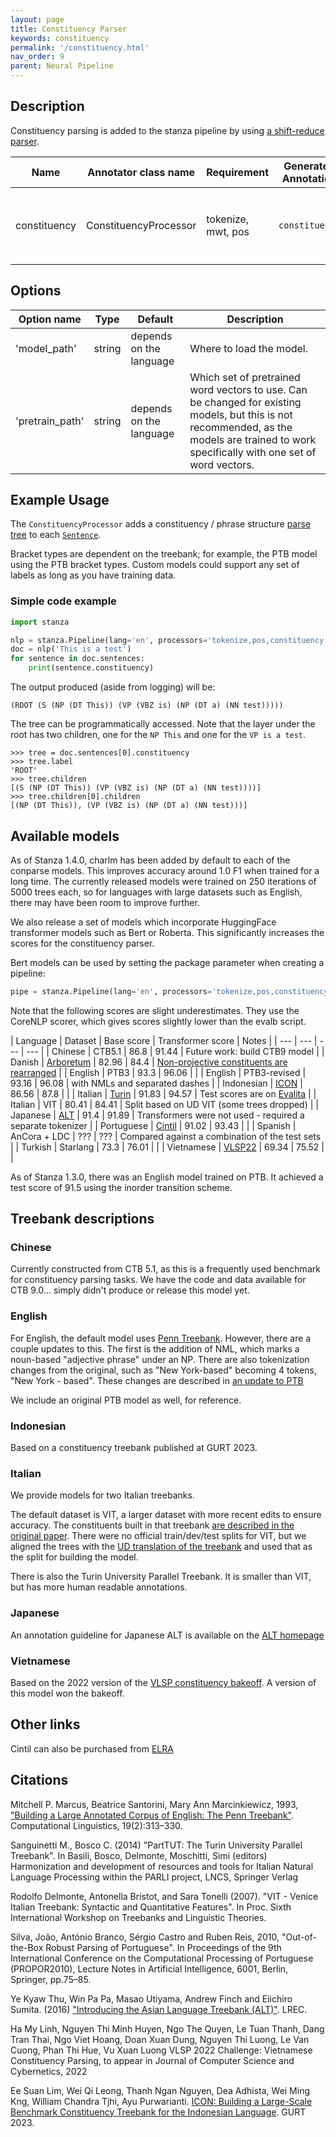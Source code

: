 ```yaml
---
layout: page
title: Constituency Parser
keywords: constituency
permalink: '/constituency.html'
nav_order: 9
parent: Neural Pipeline
---
```


## Description

Constituency parsing is added to the stanza pipeline by using [a shift-reduce parser](https://aclanthology.org/Q17-1029/).

| Name | Annotator class name | Requirement | Generated Annotation | Description |
| --- | --- | --- | --- | --- |
| constituency | ConstituencyProcessor | tokenize, mwt, pos | `constituency` | Adds the `constituency` annotation to each [`Sentence`](data_objects.md#sentence) in the `Document` |

## Options

| Option name | Type | Default | Description |
| --- | --- | --- | --- |
| 'model_path' | string | depends on the language | Where to load the model. |
| 'pretrain_path' | string | depends on the language | Which set of pretrained word vectors to use. Can be changed for existing models, but this is not recommended, as the models are trained to work specifically with one set of word vectors. |

## Example Usage

The `ConstituencyProcessor` adds a constituency / phrase structure
[parse tree](data_objects.md#parsetree) to each [`Sentence`](data_objects.md#sentence).

Bracket types are dependent on the treebank; for example, the PTB
model using the PTB bracket types.  Custom models could support any
set of labels as long as you have training data.

### Simple code example

```python
import stanza

nlp = stanza.Pipeline(lang='en', processors='tokenize,pos,constituency')
doc = nlp('This is a test')
for sentence in doc.sentences:
    print(sentence.constituency)
```

The output produced (aside from logging) will be:

```
(ROOT (S (NP (DT This)) (VP (VBZ is) (NP (DT a) (NN test)))))
```

The tree can be programmatically accessed.  Note that the layer under the root has two children, one for the `NP This` and one for the `VP is a test`.

```
>>> tree = doc.sentences[0].constituency
>>> tree.label
'ROOT'
>>> tree.children
[(S (NP (DT This)) (VP (VBZ is) (NP (DT a) (NN test))))]
>>> tree.children[0].children
[(NP (DT This)), (VP (VBZ is) (NP (DT a) (NN test)))]
```


## Available models

As of Stanza 1.4.0, charlm has been added by default to each of the
conparse models.  This improves accuracy around 1.0 F1 when trained
for a long time.  The currently released models were trained on 250
iterations of 5000 trees each, so for languages with large datasets
such as English, there may have been room to improve further.

We also release a set of models which incorporate HuggingFace
transformer models such as Bert or Roberta.  This significantly
increases the scores for the constituency parser.

Bert models can be used by setting the package parameter when creating
a pipeline:

```python
pipe = stanza.Pipeline(lang='en', processors='tokenize,pos,constituency', package='default_accurate')
```

Note that the following scores are slight underestimates.  They use the CoreNLP scorer, which gives scores slightly lower than the evalb script.

| Language | Dataset | Base score | Transformer score | Notes |
| --- | --- | --- | --- |
| Chinese | CTB5.1 | 86.8 | 91.44 | Future work: build CTB9 model |
| Danish | [Arboretum](http://catalog.elra.info/en-us/repository/browse/ELRA-W0084/) | 82.96 | 84.4 | [Non-projective constituents are rearranged](https://github.com/stanfordnlp/stanza/blob/main/stanza/utils/datasets/constituency/convert_arboretum.py) |
| English | PTB3 | 93.3 | 96.06 | |
| English | PTB3-revised | 93.16 | 96.08 | with NMLs and separated dashes |
| Indonesian | [ICON](https://aclanthology.org/2023.tlt-1.5/) | 86.56 | 87.8 | |
| Italian | [Turin](http://www.di.unito.it/~tutreeb/treebanks.html) | 91.83 | 94.57 | Test scores are on [Evalita](http://www.di.unito.it/~tutreeb/evalita-parsingtask-11.html) |
| Italian | VIT | 80.41 | 84.41 | Split based on UD VIT (some trees dropped) |
| Japanese | [ALT](https://www2.nict.go.jp/astrec-att/member/mutiyama/ALT/) | 91.4 | 91.89 | Transformers were not used - required a separate tokenizer |
| Portuguese | [Cintil](https://hdl.handle.net/21.11129/0000-000B-D2FE-A) | 91.02 | 93.43 | |
| Spanish | AnCora + LDC | ??? | ??? | Compared against a combination of the test sets |
| Turkish | Starlang | 73.3 | 76.01 | |
| Vietnamese | [VLSP22](https://vlsp.org.vn/vlsp2022/eval/vcp) | 69.34 | 75.52 | |

As of Stanza 1.3.0, there was an English model trained on PTB.
It achieved a test score of 91.5 using the inorder transition scheme.

## Treebank descriptions

### Chinese

Currently constructed from CTB 5.1, as this is a frequently used
benchmark for constituency parsing tasks.  We have the code and data
available for CTB 9.0... simply didn't produce or release this model
yet.

### English

For English, the default model uses
[Penn Treebank](https://aclanthology.org/J93-2004).
However, there are a couple updates to this.  The first is the addition of NML,
which marks a noun-based "adjective phrase" under an NP.
There are also tokenization changes from the original, such as
"New York-based" becoming 4 tokens, "New York - based".
These changes are described in
[an update to PTB](https://www.ldc.upenn.edu/sites/www.ldc.upenn.edu/files/etb-supplementary-guidelines-2009-addendum.pdf)

We include an original PTB model as well, for reference.

### Indonesian

Based on a constituency treebank published at GURT 2023.

### Italian

We provide models for two Italian treebanks.

The default dataset is VIT, a larger dataset with more recent edits to ensure accuracy.
The constituents built in that treebank
[are described in the original paper](https://www.researchgate.net/publication/28584827_VIT_-_Venice_Italian_Treebank_Syntactic_and_Quantitative_Features).
There were no official train/dev/test splits for VIT, but we aligned the trees with the
[UD translation of the treebank](https://github.com/UniversalDependencies/UD_Italian-VIT)
and used that as the split for building the model.

There is also the Turin University Parallel Treebank.  It is smaller than VIT, but has more human readable annotations.

### Japanese

An annotation guideline for Japanese ALT is available on the [ALT homepage](https://www2.nict.go.jp/astrec-att/member/mutiyama/ALT/)

### Vietnamese

Based on the 2022 version of the [VLSP constituency bakeoff](https://vlsp.org.vn/vlsp2022/eval/vcp).
A version of this model won the bakeoff.

## Other links

Cintil can also be purchased from [ELRA](https://catalogue.elra.info/en-us/repository/browse/ELRA-W0055/)

## Citations

Mitchell P. Marcus, Beatrice Santorini, Mary Ann Marcinkiewicz, 1993,
["Building a Large Annotated Corpus of English: The Penn Treebank"](https://aclanthology.org/J93-2004).
Computational Linguistics, 19(2):313–330.

Sanguinetti M., Bosco C. (2014)
"PartTUT: The Turin University Parallel Treebank".
In Basili, Bosco, Delmonte, Moschitti, Simi (editors)
Harmonization and development of resources and tools for Italian Natural Language Processing within the PARLI project, LNCS, Springer Verlag

Rodolfo Delmonte, Antonella Bristot, and Sara Tonelli (2007).
"VIT - Venice Italian Treebank: Syntactic and Quantitative Features".
In Proc. Sixth International Workshop on Treebanks and Linguistic Theories.

Silva, João, António Branco, Sérgio Castro and Ruben Reis, 2010,
"Out-of-the-Box Robust Parsing of Portuguese".
In Proceedings of the 9th International Conference on the Computational Processing of Portuguese (PROPOR2010),
Lecture Notes in Artificial Intelligence, 6001, Berlin, Springer, pp.75–85.

Ye Kyaw Thu, Win Pa Pa, Masao Utiyama, Andrew Finch and Eiichiro Sumita. (2016)
["Introducing the Asian Language Treebank (ALT)"](http://www.lrec-conf.org/proceedings/lrec2016/pdf/435_Paper.pdf). LREC.

Ha My Linh, Nguyen Thi Minh Huyen, Ngo The Quyen, Le Tuan Thanh,
Dang Tran Thai, Ngo Viet Hoang, Doan Xuan Dung, Nguyen Thi Luong,
Le Van Cuong, Phan Thi Hue, Vu Xuan Luong
VLSP 2022 Challenge: Vietnamese Constituency Parsing, to appear in Journal of Computer Science and Cybernetics, 2022

Ee Suan Lim, Wei Qi Leong, Thanh Ngan Nguyen, Dea Adhista, Wei Ming Kng, William Chandra Tjhi, Ayu Purwarianti.
[ICON: Building a Large-Scale Benchmark Constituency Treebank for the Indonesian Language](https://aclanthology.org/2023.tlt-1.5/).
GURT 2023.
